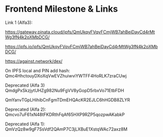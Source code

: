 # Frontend Milestone & Links

Link 1 (Alfa3):

https://gateway.pinata.cloud/ipfs/QmUkqyFVqvFCmjWB7ahBeiDayCd4rMtWg3fN4k2oXMbDCG/

https://ipfs.io/ipfs/QmUkqyFVqvFCmjWB7ahBeiDayCd4rMtWg3fN4k2oXMbDCG/

https://against.network/dex/

On IPFS local and PIN add hash: 
Qmc4HhctouyDXoXqVwEVZhuiwviYWTFF4HoRLK7zraCUwj

Deprecated (Alfa 3)
QmdgPxSkzjytUHZg982Nu9FgVV8yGopD5rbxVo71EtbFDH

QmYanvTGpLHihibCnFgmTDmEHQAcKR2EJLC6hHGDB8ZLYR

Deprecated (Alfa 2):
Qmcvo7uF61xN48tFKDRthFqAf65HXP9RZP5qozpwAKabkP

Deprecated (Alfa 1):
QmVzQz8w9gF7SsVdf2QAmP7C3jLXBuE1XstqWAc72axz8M


